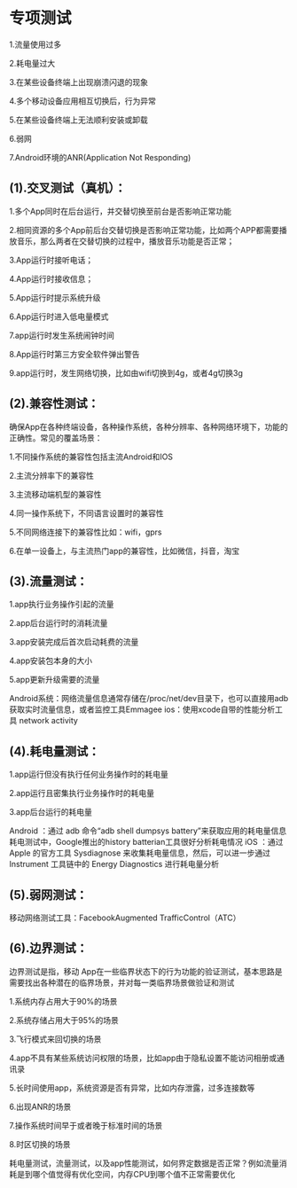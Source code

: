 # 专项测试

1.流量使用过多

2.耗电量过大

3.在某些设备终端上出现崩溃闪退的现象

4.多个移动设备应用相互切换后，行为异常

5.在某些设备终端上无法顺利安装或卸载

6.弱网

7.Android环境的ANR(Application Not Responding)

## (1).交叉测试（真机）：

1.多个App同时在后台运行，并交替切换至前台是否影响正常功能

2.相同资源的多个App前后台交替切换是否影响正常功能，比如两个APP都需要播放音乐，那么两者在交替切换的过程中，播放音乐功能是否正常；

3.App运行时接听电话；

4.App运行时接收信息；

5.App运行时提示系统升级

6.App运行时进入低电量模式

7.app运行时发生系统闹钟时间

8.App运行时第三方安全软件弹出警告

9.app运行时，发生网络切换，比如由wifi切换到4g，或者4g切换3g

## (2).兼容性测试：

确保App在各种终端设备，各种操作系统，各种分辨率、各种网络环境下，功能的正确性。常见的覆盖场景：

1.不同操作系统的兼容性包括主流Android和IOS

2.主流分辨率下的兼容性

3.主流移动端机型的兼容性

4.同一操作系统下，不同语言设置时的兼容性

5.不同网络连接下的兼容性比如：wifi，gprs

6.在单一设备上，与主流热门app的兼容性，比如微信，抖音，淘宝

## (3).流量测试：

1.app执行业务操作引起的流量

2.app后台运行时的消耗流量

3.app安装完成后首次启动耗费的流量

4.app安装包本身的大小

5.app更新升级需要的流量

Android系统：网络流量信息通常存储在/proc/net/dev目录下，也可以直接用adb获取实时流量信息，或者监控工具Emmagee
ios：使用xcode自带的性能分析工具 network activity

## (4).耗电量测试：

1.app运行但没有执行任何业务操作时的耗电量

2.app运行且密集执行业务操作时的耗电量

3.app后台运行的耗电量

Android ：通过 adb 命令“adb shell dumpsys battery”来获取应用的耗电量信息耗电测试中，Google推出的history batterian工具很好分析耗电情况
iOS ：通过 Apple 的官方工具 Sysdiagnose 来收集耗电量信息，然后，可以进一步通过Instrument 工具链中的 Energy Diagnostics 进行耗电量分析

## (5).弱网测试：

移动网络测试工具：FacebookAugmented TrafficControl（ATC）

## (6).边界测试：

边界测试是指，移动 App在一些临界状态下的行为功能的验证测试，基本思路是需要找出各种潜在的临界场景，并对每一类临界场景做验证和测试

1.系统内存占用大于90%的场景

2.系统存储占用大于95%的场景

3.飞行模式来回切换的场景

4.app不具有某些系统访问权限的场景，比如app由于隐私设置不能访问相册或通讯录

5.长时间使用app，系统资源是否有异常，比如内存泄露，过多连接数等

6.出现ANR的场景

7.操作系统时间早于或者晚于标准时间的场景

8.时区切换的场景

耗电量测试，流量测试，以及app性能测试，如何界定数据是否正常？例如流量消耗是到哪个值觉得有优化空间，内存CPU到哪个值不正常需要优化


